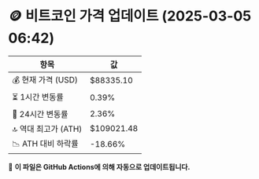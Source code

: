 # 🪙 비트코인 가격 업데이트 (2025-03-05 06:42)

| 항목                | 값 |
|--------------------|----------------|
| 💰 현재 가격 (USD) | $88335.10 |
| ⏳ 1시간 변동률    | 0.39% |
| 📆 24시간 변동률   | 2.36% |
| 🔝 역대 최고가 (ATH) | $109021.48 |
| 📉 ATH 대비 하락률 | -18.66% |

🔄 **이 파일은 GitHub Actions에 의해 자동으로 업데이트됩니다.**
